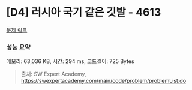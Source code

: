 # [D4] 러시아 국기 같은 깃발 - 4613 

[문제 링크](https://swexpertacademy.com/main/code/problem/problemDetail.do?contestProbId=AWQl9TIK8qoDFAXj) 

### 성능 요약

메모리: 63,036 KB, 시간: 294 ms, 코드길이: 725 Bytes



> 출처: SW Expert Academy, https://swexpertacademy.com/main/code/problem/problemList.do